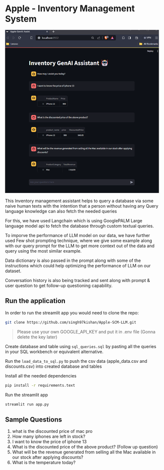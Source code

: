 # Apple - Inventory Management System

![Alt text](imgs/app_overview.png)

This Inventory management assistant helps to query a database via some naive human texts with the intention that a person without having any Query language knowledge can also fetch the needed queries

For this, we have used Langchain which is using GooglePALM Large language model api to fetch the database through custom textual queries.

To imporve the performance of LLM model on our data, we have further used Few shot prompting technique, where we give some example along with our query prompt for the LLM to get more context out of the data and query using the most similar example.

Data dictionary is also passed in the prompt along with some of the instructions which could help optimizing the performance of LLM on our dataset.

Conversation history is also being tracked and sent along with prompt & user question to get follow-up questioning capability.

## Run the application

In order to run the streamlit app you would need to clone the repo:
```bash
git clone https://github.com/singh97kishan/Apple-SCM-LLM.git
```

> Please use your own GOOGLE_API_KEY and put it in .env file (Gonna delete the key later) 

Create database and table using `sql_queries.sql` by pasting all the queries in your SQL workbench or equivalent alternative.

Run the `load_data_to_sql.py` to push the csv data (apple_data.csv and discounts.csv) into created database and tables

Install all the needed dependencies
```bash
pip install -r requirements.text
```
Run the streamlit app
```bash
streamlit run app.py
```

## Sample Questions
1. what is the discounted price of mac pro
2. How many iphones are left in stock?
3. I want to know the price of iphone 13
4. What is the discounted price of the above product? (Follow up question)
5. What will be the revenue generated from selling all the Mac available in our stock after applying discounts?
5. What is the temperature today?

